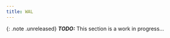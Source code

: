 ```yaml
---
title: WAL
---
```


{: .note .unreleased}
**_TODO:_** This section is a work in progress...

<div style="min-height: 800px"></div>